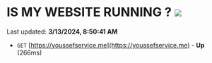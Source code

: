 # IS MY WEBSITE RUNNING ? [![](https://img.shields.io/static/v1?label=Sponsor&message=%E2%9D%A4&logo=GitHub&color=%23fe8e86)](https://github.com/sponsors/<username>)

Last updated: **3/13/2024, 8:50:41 AM**

- `GET` [https://youssefservice.me](https://youssefservice.me) - **Up** (266ms)
